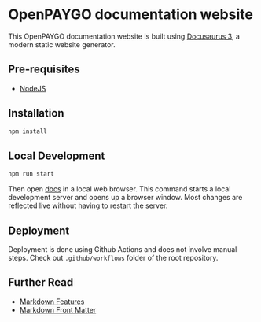 # OpenPAYGO documentation website

This OpenPAYGO documentation website is built using [Docusaurus 3](https://docusaurus.io/), a modern static website generator.

## Pre-requisites

- [NodeJS](https://nodejs.org/en)

## Installation

```sh
npm install
```

## Local Development

```sh
npm run start
```

Then open [docs](http://localhost:3000/OpenPAYGO-docs/) in a local web browser.
This command starts a local development server and opens up a browser window. Most changes are reflected live without having to restart the server.

## Deployment

Deployment is done using Github Actions and does not involve manual steps.
Check out `.github/workflows` folder of the root repository.

## Further Read

- [Markdown Features](https://docusaurus.io/docs/markdown-features)
- [Markdown Front Matter](https://docusaurus.io/docs/api/plugins/@docusaurus/plugin-content-docs#markdown-front-matter)
